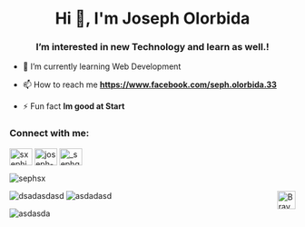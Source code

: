 <h1 align="center">Hi 👋, I'm Joseph Olorbida</h1>
<h3 align="center">I’m interested in new Technology and learn as well.!</h3>

- 🌱 I’m currently learning Web Development

- 📫 How to reach me **https://www.facebook.com/seph.olorbida.33**

- ⚡ Fun fact **Im good at Start**

<h3 align="left">Connect with me:</h3>
<p align="left">
<a href="https://twitter.com/sxephj" target="blank"><img align="center" src="https://raw.githubusercontent.com/rahuldkjain/github-profile-readme-generator/master/src/images/icons/Social/twitter.svg" alt="sxephj" height="30" width="40" /></a>
<a href="https://linkedin.com/in/joseph-olorbida" target="blank"><img align="center" src="https://raw.githubusercontent.com/rahuldkjain/github-profile-readme-generator/master/src/images/icons/Social/linked-in-alt.svg" alt="joseph-olorbida" height="30" width="40" /></a>
<a href="https://instagram.com/_sephq" target="blank"><img align="center" src="https://raw.githubusercontent.com/rahuldkjain/github-profile-readme-generator/master/src/images/icons/Social/instagram.svg" alt="_sephq" height="30" width="40" /></a>
</p>


<p><img align="center" src="https://github-readme-stats.vercel.app/api/top-langs?username=sephsx&show_icons=true&locale=en&layout=compact" alt="sephsx" /></p>


<a href="https://youtube.com/shorts/SXHMnicI6Pg?feature=share" rel="nofollow">
  <img align="right" alt="Braydon's Facebook" width="32px" src="https://user-images.githubusercontent.com/47686437/168548113-b3cd4206-3281-445b-b7c6-bc0a3251293d.png" style="max-width: 100%;">
</a>

![dsadasdasd](https://duepy-stats.vercel.app/api?username=sephsx&show_icons=true&theme=transparent&hide_border=true&line_height=35&custom_title=sephsx's%20Github%20Stats)
![asdadasd](https://duepy-stats.vercel.app/api/top-langs/?username=sephsx&theme=transparent&hide_border=true&hide_title=true)

![asdasda](https://github-readme-streak-stats.herokuapp.com/?user=sephsx&theme=transparent&hide_border=true&card_width=765)

